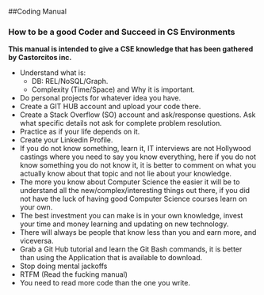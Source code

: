 ##Coding Manual
### How to be a good Coder and Succeed in CS Environments
**This manual is intended to give a CSE knowledge that has been gathered by Castorcitos inc.**

* Understand what is:
  * DB: REL/NoSQL/Graph.
  * Complexity (Time/Space) and Why it is important.
* Do personal projects for whatever idea you have.
* Create a GIT HUB account and upload your code there.
* Create a Stack Overflow (SO) account and ask/response questions. Ask what specific details not ask for complete problem resolution.
* Practice as if your life depends on it.
* Create your Linkedin Profile.
* If you do not know something, learn it, IT interviews are not Hollywood castings where you need to say you know everything, here if you do not know something you do not know it, it is better to comment on what you actually know about that topic and not lie about your knowledge.
* The more you know about Computer Science the easier it will be to understand all the new/complex/interesting things out there, if you did not have the luck of having good Computer Science courses learn on your own.
* The best investment you can make is in your own knowledge, invest your time and money learning and updating on new technology.
* There will always be people that know less than you and earn more, and viceversa.
* Grab a Git Hub tutorial and learn the Git Bash commands, it is better than using the Application that is available to download.
* Stop doing mental jackoffs
* RTFM (Read the fucking manual)
* You need to read more code than the one you write.

